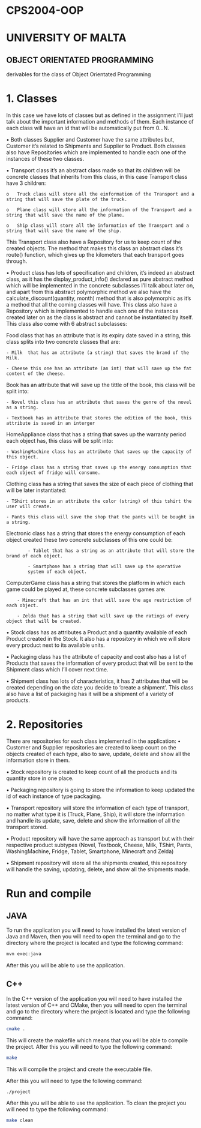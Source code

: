 # CPS2004-OOP
# UNIVERSITY OF MALTA
## OBJECT ORIENTATED PROGRAMMING
derivables for the class of Object Orientated Programming

# 1.	Classes
In this case we have lots of classes but as defined in the assignment I’ll just talk about the important information and methods of them. Each instance of each class will have an id that will be automatically put from 0…N.

•	Both classes Supplier and Customer have the same attributes but, Customer it’s related to Shipments and Supplier to Product. Both classes also have Repositories which are implemented to handle each one of the instances of these two classes.

•	Transport class it’s an abstract class made so that its children will be concrete classes that inherits from this class, in this case Transport class have 3 children:

    o	Truck class will store all the einformation of the Transport and a string that will save the plate of the truck.

    o	Plane class will store all the information of the Transport and a string that will save the name of the plane.

    o	Ship class will store all the information of the Transport and a string that will save the name of the ship.

This Transport class also have a Repository for us to keep count of the created objects. The method that makes this class an abstract class it’s route() function, which gives up the kilometers that each transport goes through.

•	Product class has lots of specification and children, it’s indeed an abstract class, as it has the display_product_info() declared as pure abstract method which will be implemented in the concrete subclasses I’ll talk about later on, and apart from this abstract polymorphic method we also have the calculate_discount(quantity, month) method that is also polymorphic as it’s a method that all the coming classes will have. This class also have a Repository which is implemented to handle each one of the instances created later on as the class is abstract and cannot be instantiated by itself. This class also come with 6 abstract subclasses:

Food class that has an attribute that is its expiry date saved in a string, this class splits into two concrete classes that are:
    
    - Milk  that has an attribute (a string) that saves the brand of the Milk.
    
    - Cheese this one has an attribute (an int) that will save up the fat content of the cheese.

Book has an attribute that will save up the tittle of the book, this class will be split into:
    
    - Novel this class has an attribute that saves the genre of the novel as a string.
    
    - Textbook has an attribute that stores the edition of the book, this attribute is saved in an interger

HomeAppliance class that has a string that saves up the warranty period each object has, this class will be split into:
    
    - WashingMachine class has an attribute that saves up the capacity of this object.
    
    - Fridge class has a string that saves up the energy consumption that each object of fridge will consume.

Clothing class has a string that saves the size of each piece of clothing that will be later instantiated:
    
    - TShirt stores in an attribute the color (string) of this tshirt the user will create.
    
    - Pants this class will save the shop that the pants will be bought in a string.

Electronic class has a string that stores the energy consumption of each object created these two concrete subclasses of this one could be:
        	
            - Tablet that has a string as an attribute that will store the brand of each object.

        	- Smartphone has a string that will save up the operative 
            system of each object.
    
ComputerGame class has a string that stores the platform in which each game could be played at, these concrete subclasses games are:

    	- Minecraft that has an int that will save the age restriction of each object.
        
        - Zelda that has a string that will save up the ratings of every object that will be created.

•	Stock class has as attributes a Product and a quantity available of each Product created in the Stock. It also has a repository in which we will store every product next to its available units.

•	Packaging class has the attribute of capacity and cost also has a list of Products that saves the information of every product that will be sent to the Shipment class which I’ll cover next time.

•	Shipment class has lots of characteristics, it has 2 attributes that will be created depending on the date you decide to ‘create a shipment’. This class also have a list of packaging has it will be a shipment of a variety of products.

# 2.	Repositories
There are repositories for each class implemented in the application:
•	Customer and Supplier repositories are created to keep count on the objects created of each type, also to save, update, delete and show all the information store in them.

•	Stock repository is created to keep count of all the products and its quantity store in one place.

•	Packaging repository is going to store the information to keep updated the id of each instance of type packaging.

•	Transport repository will store the information of each type of transport, no matter what type it is (Truck, Plane, Ship), it will store the information and handle its update, save, delete and show the information of all the transport stored.

•	Product repository will have the same approach as transport but with their respective product subtypes (Novel, Textbook, Cheese, Milk, TShirt, Pants, WashingMachine, Fridge, Tablet, Smartphone, Minecraft and Zelda)

•	Shipment repository will store all the shipments created, this repository will handle the saving, updating, delete, and show all the shipments made.

# Run and compile
## JAVA
To run the application you will need to have installed the latest version of Java and Maven, then you will need to open the terminal and go to the directory where the project is located and type the following command:
```bash
mvn exec:java
```

After this you will be able to use the application.

## C++
In the C++ version of the application you will need to have installed the latest version of C++ and CMake, then you will need to open the terminal and go to the directory where the project is located and type the following command:
```bash
cmake .
```
This will create the makefile which means that you will be able to compile the project.
After this you will need to type the following command:
```bash
make
```
This will compile the project and create the executable file.

After this you will need to type the following command:
```bash
./project
```
After this you will be able to use the application.
To clean the project you will need to type the following command:
```bash
make clean
```
